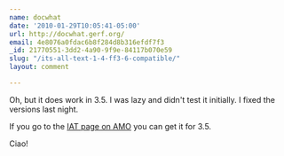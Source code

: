 ```yaml
---
name: docwhat
date: '2010-01-29T10:05:41-05:00'
url: http://docwhat.gerf.org/
email: 4e8076a0fdac6b8f284d8b316efdf7f3
_id: 21770551-3dd2-4a90-9f9e-84117b070e59
slug: "/its-all-text-1-4-ff3-6-compatible/"
layout: comment

---
```


Oh, but it does work in 3.5.  I was lazy and didn't test it initially. I fixed the versions last night.

If you go to the <a href="https://addons.mozilla.org/en-US/firefox/addon/4125" rel="nofollow">IAT page on AMO</a> you can get it for 3.5.

Ciao!
